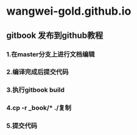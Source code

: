 <!--
 * @Author: your name
 * @Date: 2020-09-29 10:32:56
 * @LastEditTime: 2020-09-29 10:35:07
 * @LastEditors: Please set LastEditors
 * @Description: In User Settings Edit
 * @FilePath: /wangwei-gold.github.io/README.md
-->
# wangwei-gold.github.io

## gitbook 发布到github教程

### 1.在master分支上进行文档编辑
### 2.编译完成后提交代码
### 3.执行gitbook build
### 4.cp -r _book/* ./复制
### 5.提交代码